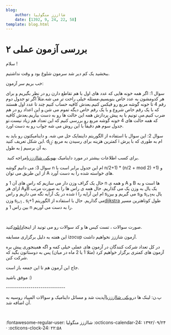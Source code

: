 ```yaml
---
blog:
    author: شااززز منگولیا
    date: [1392, 9, 24, 22, 58]
template: blog.html
---
```

# بررسی آزمون عملی ۲

<div class="cnt">
سلام !<p></p>
<p>ببخشید یک کم دیر شد سرمون شلوغ بود و وقت نداشتیم.</p>
<p>خب بریم سر آزمون:</p>
<p>سوال 1: اگر همه خونه هایی که عدد های اول با هم تقاطع دارن رو در نظر بگیریم و برای هر کدومشون یه عدد خاص بنویسیم،مسئله خیلی راحت تر می شه.مثلاً اگر تو جدول دوم رقم 4 تا خونه گوشه مربع رو فیکس کنیم.بعدش کافیه حساب کنیم چند تا عدد اول هستند که با یک رقم خاص شروع و با یک رقم خاص دیگه تموم می شن.و این اعداد رو در هم ضرب کنیم.می تونیم با یه پیش پردازش همه این حالت ها رو به دست بیاریم.بعدش کافیه که همه حالت های 4 خونه گوشه مربع رو بررسی کنیم که این تعداد هم زیاد نیست.تو جدول سوم هم دقیقاً با این روش می شه جواب رو به دست اورد.</p>
<p>سوال 2: این سوال با استفاده از الگوریتم داینمایک حل می شه. و داینامیکتون رو باید به این شکل تعریف کنید. d<sub>i,j</sub>: کمترین هزینه برای رسیدن به مربع i ام به طوری که با پرش به طول j به آن برسیم.</p>
<p> برای کسب اطلاعات بیشتر در مورد داینامیک به<a href="http://shaazzz.blogfa.com/page/wiki.aspx">ویکی شاازززیا</a>مراجه کنید. </p>
<p>سوال 3: می دانیم گوشه n ام این جدول برابر است با n/2+1) * (n/2 + mod 2) +1) و از این طریق می توان A های خواسته شده را به دست آورد.</p>
<p>حال یک گراف وزن دار می سازیم که راس های آن 1 و n و همه ی A و B ها است و به ازای هر AوB یک یال به وزن یک می گذاریم. حال همه ی راس ها را به صورت مرتب شده در یک آرایه نگه می داریم و راس i ام این آرایه را s<sub>i</sub>می گیریم و بین s<sub>i</sub>و s<sub>i+1</sub>یال به وزن<sub> </sub>s<sub>i+1 -</sub> s<sub>i</sub>+1 می گذاریم. حال با استفاده از الگوریتم<a href="http://en.wikipedia.org/wiki/Dijkstra's_algorithm">dijkstra</a> طول کوتاهترین مسیر بین راس 1 و n را به دست می آوریم.</p>
<p><br/></p>
<p>صورت سوالات ، تست کیس ها و کد سوالات رو می تونید از اینجا<a href="http://bayanbox.ir/id/5106417831568194200?info">دانلود</a>کنید.</p>
<p>این هفته به دلیل برگزاری مسابقه izocup آزمون شاززز نخواهیم داشت.</p>
<p>در کل تعداد شرکت کنندگان در آزمون های عملی خیلی کمه و اگه همینجوری پیش بره آزمون های کمتری برگزار خواهیم کرد (مثلا 1 یا 2 ماه در میان) پس به دوستاتون بگید که شرکت کنن.</p>
<p>جاج این آرمون هم تا این جمعه باز است.</p>
<p>موفق باشید :)</p>
<p>-----------------------------</p>
<p>پ.ن: لینک ها در<a href="http://shaazzz.blogfa.com/page/wiki">ویکی شاازززیا</a>آپدیت شد و مسائل داینامیک و سوالات المپیاد روسیه به آن اضافه شد.</p>
<p><br/></p>
</div>

<div class="blog-info" markdown>
<span class="blog-author">
:fontawesome-regular-user: شااززز منگولیا
</span>
<span class="blog-date">
:octicons-calendar-24: ۱۳۹۲/۰۹/۲۴ · :octicons-clock-24: ۲۲:۵۸
</span>
</div>

